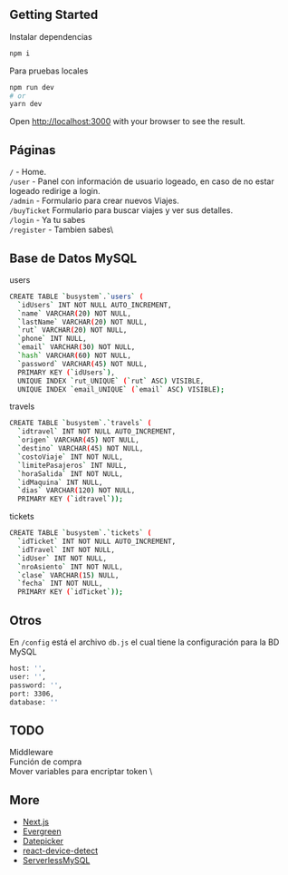 ## Getting Started

Instalar dependencias

```bash
npm i
```

Para pruebas locales

```bash
npm run dev
# or
yarn dev
```

Open [http://localhost:3000](http://localhost:3000) with your browser to see the result.

## Páginas

`/` - Home. \
`/user` - Panel con información de usuario logeado, en caso de no estar logeado redirige a login.\
`/admin` - Formulario para crear nuevos Viajes.\
`/buyTicket` Formulario para buscar viajes y ver sus detalles.\
`/login` - Ya tu sabes\
`/register` - Tambien sabes\

## Base de Datos MySQL

users

```bash
CREATE TABLE `busystem`.`users` (
  `idUsers` INT NOT NULL AUTO_INCREMENT,
  `name` VARCHAR(20) NOT NULL,
  `lastName` VARCHAR(20) NOT NULL,
  `rut` VARCHAR(20) NOT NULL,
  `phone` INT NULL,
  `email` VARCHAR(30) NOT NULL,
  `hash` VARCHAR(60) NOT NULL,
  `password` VARCHAR(45) NOT NULL,
  PRIMARY KEY (`idUsers`),
  UNIQUE INDEX `rut_UNIQUE` (`rut` ASC) VISIBLE,
  UNIQUE INDEX `email_UNIQUE` (`email` ASC) VISIBLE);
```

travels

```bash
CREATE TABLE `busystem`.`travels` (
  `idtravel` INT NOT NULL AUTO_INCREMENT,
  `origen` VARCHAR(45) NOT NULL,
  `destino` VARCHAR(45) NOT NULL,
  `costoViaje` INT NOT NULL,
  `limitePasajeros` INT NULL,
  `horaSalida` INT NOT NULL,
  `idMaquina` INT NULL,
  `dias` VARCHAR(120) NOT NULL,
  PRIMARY KEY (`idtravel`));
```

tickets

```bash
CREATE TABLE `busystem`.`tickets` (
  `idTicket` INT NOT NULL AUTO_INCREMENT,
  `idTravel` INT NOT NULL,
  `idUser` INT NOT NULL,
  `nroAsiento` INT NOT NULL,
  `clase` VARCHAR(15) NULL,
  `fecha` INT NOT NULL,
  PRIMARY KEY (`idTicket`));
```

## Otros

En `/config` está el archivo `db.js` el cual tiene la configuración para la BD MySQL

```bash
host: '',
user: '',
password: '',
port: 3306,
database: ''
```

## TODO

Middleware \
Función de compra \
Mover variables para encriptar token \

## More

- [Next.js](https://nextjs.org/docs)
- [Evergreen](https://evergreen.segment.com)
- [Datepicker](https://reactdatepicker.com)
- [react-device-detect](https://github.com/duskload/react-device-detect)
- [ServerlessMySQL](https://github.com/jeremydaly/serverless-mysql)
